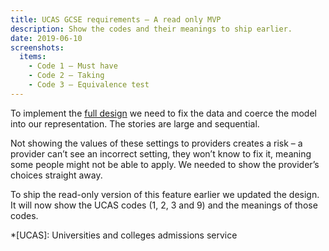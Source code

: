 ```yaml
---
title: UCAS GCSE requirements – A read only MVP
description: Show the codes and their meanings to ship earlier.
date: 2019-06-10
screenshots:
  items:
    - Code 1 – Must have
    - Code 2 – Taking
    - Code 3 – Equivalence test
---
```


To implement the [full design](/publish-teacher-training-courses/minimum-course-requirements-logic) we need to fix the data and coerce the model into our representation. The stories are large and sequential.

Not showing the values of these settings to providers creates a risk – a provider can’t see an incorrect setting, they won’t know to fix it, meaning some people might not be able to apply. We needed to show the provider’s choices straight away.

To ship the read-only version of this feature earlier we updated the design. It will now show the UCAS codes (1, 2, 3 and 9) and the meanings of those codes.

*[UCAS]: Universities and colleges admissions service
